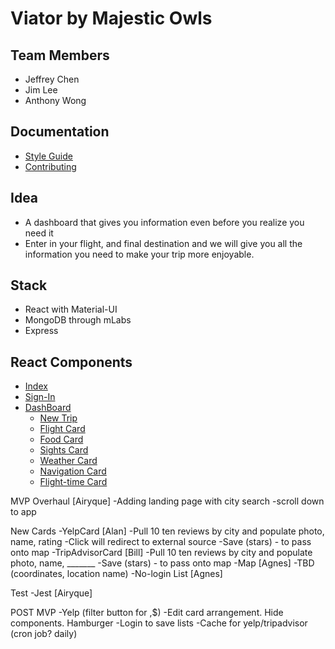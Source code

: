 # Viator by Majestic Owls
## Team Members
- Jeffrey Chen
- Jim Lee
- Anthony Wong
## Documentation
- [Style Guide](STYLE-GUIDE.md)
- [Contributing](CONTRIBUTING.md)
## Idea 
- A dashboard that gives you information even before you realize you need it
- Enter in your flight, and final destination and we will give you all the information you need to make your trip more enjoyable.
## Stack
- React with Material-UI
- MongoDB through mLabs
- Express
## React Components
- [Index](INDEX.md)
- [Sign-In](SIGNIN.md)
- [DashBoard](DASHBOARD.md)
  - [New Trip](NEWTRIP.md)
  - [Flight Card](FLIGHTCARD.md)
  - [Food Card](FOODCARD.md)
  - [Sights Card](SIGHTSCARD.md)
  - [Weather Card](WEATHERCARD.md)
  - [Navigation Card](NAVIGATIONCARD.md)
  - [Flight-time Card](FLIGHTTIMECARD.md)


MVP
Overhaul [Airyque]
  -Adding landing page with city search
  -scroll down to app

New Cards
  -YelpCard [Alan]
    -Pull 10 ten reviews by city and populate photo, name, rating
    -Click will redirect to external source
    -Save (stars) - to pass onto map
  -TripAdvisorCard [Bill]
    -Pull 10 ten reviews by city and populate photo, name, _______
    -Save (stars) - to pass onto map
  -Map [Agnes]
    -TBD (coordinates, location name)
  -No-login List [Agnes]

Test
  -Jest [Airyque]



POST MVP
  -Yelp (filter button for $,$$)
  -Edit card arrangement. Hide components. Hamburger
  -Login to save lists 
  -Cache for yelp/tripadvisor (cron job? daily)